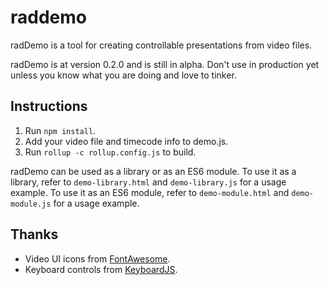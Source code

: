 # raddemo
radDemo is a tool for creating controllable presentations from video files.

radDemo is at version 0.2.0 and is still in alpha. Don't use in production yet unless you know what you are doing and
love to tinker.

## Instructions

1. Run `npm install`.
2. Add your video file and timecode info to demo.js.
3. Run `rollup -c rollup.config.js` to build.

radDemo can be used as a library or as an ES6 module. To use it as a library, refer to `demo-library.html` and
`demo-library.js` for a usage example. To use it as an ES6 module, refer to `demo-module.html` and `demo-module.js` for
a usage example.

## Thanks

- Video UI icons from [FontAwesome](https://github.com/FortAwesome/Font-Awesome).
- Keyboard controls from [KeyboardJS](https://github.com/RobertWHurst/KeyboardJS).